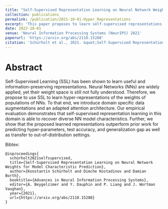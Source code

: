 ```yaml
---
title: "Self-Supervised Representation Learning on Neural Network Weights for Model Characteristic Prediction"
collection: publications
permalink: /publication/2021-10-01-Hyper_Representations
excerpt: 'This paper proposes to learn self-supervised representations of the weights of populations of NN models using novel data augmentations and an adapted transformer architecture.'
date: 2022-10-01
venue: 'Neural Information Processing Systems (NeurIPS) 2021'
paperurl: 'https://arxiv.org/abs/2110.15288'
citation: 'Schürholt et al., 2021. &quot;Self-Supervised Representation Learning on Neural Network Weights for Model Characteristic Prediction.&quot; <i>NeurIPS</i> 2021.'
---
```


Abstract 
=====

Self-Supervised Learning (SSL) has been shown to learn useful and information-preserving representations. Neural Networks (NNs) are widely applied, yet their weight space is still not fully understood. Therefore, we propose to use SSL to learn hyper-representations of the weights of populations of NNs. To that end, we introduce domain specific data augmentations and an adapted attention architecture. Our empirical evaluation demonstrates that self-supervised representation learning in this domain is able to recover diverse NN model characteristics. Further, we show that the proposed learned representations outperform prior work for predicting hyper-parameters, test accuracy, and generalization gap as well as transfer to out-of-distribution settings. 

Bibtex:  
```
@inproceedings{  
  schürholt2021selfsupervised,    
  title={Self-Supervised Representation Learning on Neural Network Weights for Model Characteristic Prediction},    
  author={Konstantin Schürholt and Dimche Kostadinov and Damian Borth},    
  booktitle={Advances in Neural Information Processing Systems},    
  editor={A. Beygelzimer and Y. Dauphin and P. Liang and J. Wortman Vaughan},    
  year={2021},    
  url={https://arxiv.org/abs/2110.15288}    
}  
```